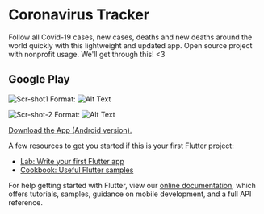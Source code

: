 # Coronavirus Tracker

Follow all Covid-19 cases, new cases, deaths and new deaths around the world quickly with this lightweight and updated app.
Open source project with nonprofit usage.
We'll get through this! <3

## Google Play

![Scr-shot1](https://imgur.com/aae86ee8-64a5-4a0e-a64d-7bdd5b9c9e68)
Format: ![Alt Text](url)

![Scr-shot-2](https://imgur.com/1016b330-62be-45b2-9f5a-ff1b32d5643a)
Format: ![Alt Text](url)

[Download the App (Android version).](https://play.google.com/store/apps/developer?id=Tiago+Meurer)

A few resources to get you started if this is your first Flutter project:

- [Lab: Write your first Flutter app](https://flutter.dev/docs/get-started/codelab)
- [Cookbook: Useful Flutter samples](https://flutter.dev/docs/cookbook)

For help getting started with Flutter, view our
[online documentation](https://flutter.dev/docs), which offers tutorials,
samples, guidance on mobile development, and a full API reference.
